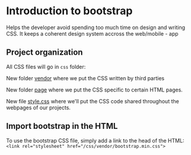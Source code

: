 # Introduction to bootstrap

Helps the developer avoid spending too much time on design and writing CSS. It keeps a coherent design system accross the web/mobile - app 


## Project organization

All CSS files will go in `css` folder:

New folder [vendor](/css/vendor/) where we put the CSS written by third parties

New folder [page](/css/page/) where we put the CSS specific to certain HTML pages.

New file [style.css](/css/style.css) where we'll put the CSS code shared throughout the webpages of our projects.

## Import bootstrap in the HTML

To use the bootstrap CSS file, simply add a link to the head of the HTML:
 ```<link rel="stylesheet" href="/css/vendor/bootstrap.min.css">```

 





